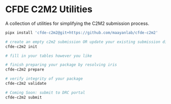 # CFDE C2M2 Utilities

A collection of utilities for simplifying the C2M2 submission process.

```bash
pipx install 'cfde-c2m2@git+https://github.com/maayanlab/cfde-c2m2'

# create an empty c2m2 submission OR update your existing submission directory
cfde-c2m2 init

# fill in your tables however you like

# finish preparing your package by resolving iris
cfde-c2m2 prepare

# verify integrity of your package
cfde-c2m2 validate

# Coming Soon: submit to DRC portal
cfde-c2m2 submit
```
